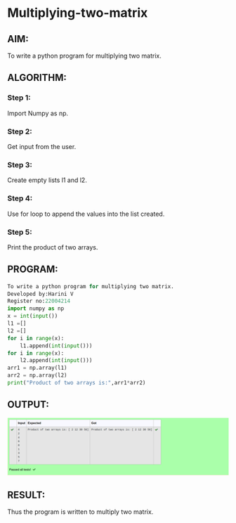 # Multiplying-two-matrix

## AIM:
To write a python program for multiplying two matrix.

## ALGORITHM:

### Step 1:
Import Numpy as np.
### Step 2:
Get input from the user.

### Step 3:
Create empty lists l1 and l2.
### Step 4:
Use for loop to append the values into the list created.
### Step 5:
Print the product of two arrays.

## PROGRAM:
```python
To write a python program for multiplying two matrix.
Developed by:Harini V
Register no:22004214
import numpy as np
x = int(input())
l1 =[]
l2 =[]
for i in range(x):
    l1.append(int(input()))
for i in range(x):
    l2.append(int(input()))
arr1 = np.array(l1)
arr2 = np.array(l2)
print("Product of two arrays is:",arr1*arr2) 
```

## OUTPUT:
![output](/output.png)
## RESULT:
Thus the program is written to multiply two matrix.


